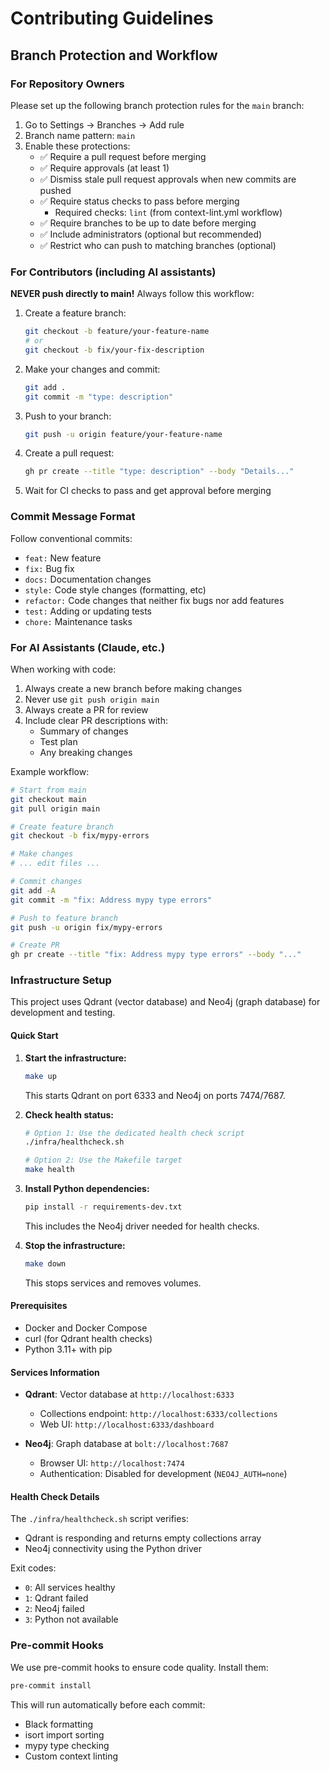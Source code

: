 # Contributing Guidelines

## Branch Protection and Workflow

### For Repository Owners

Please set up the following branch protection rules for the `main` branch:

1. Go to Settings → Branches → Add rule
2. Branch name pattern: `main`
3. Enable these protections:
   - ✅ Require a pull request before merging
   - ✅ Require approvals (at least 1)
   - ✅ Dismiss stale pull request approvals when new commits are pushed
   - ✅ Require status checks to pass before merging
     - Required checks: `lint` (from context-lint.yml workflow)
   - ✅ Require branches to be up to date before merging
   - ✅ Include administrators (optional but recommended)
   - ✅ Restrict who can push to matching branches (optional)

### For Contributors (including AI assistants)

**NEVER push directly to main!** Always follow this workflow:

1. Create a feature branch:
   ```bash
   git checkout -b feature/your-feature-name
   # or
   git checkout -b fix/your-fix-description
   ```

2. Make your changes and commit:
   ```bash
   git add .
   git commit -m "type: description"
   ```

3. Push to your branch:
   ```bash
   git push -u origin feature/your-feature-name
   ```

4. Create a pull request:
   ```bash
   gh pr create --title "type: description" --body "Details..."
   ```

5. Wait for CI checks to pass and get approval before merging

### Commit Message Format

Follow conventional commits:
- `feat:` New feature
- `fix:` Bug fix
- `docs:` Documentation changes
- `style:` Code style changes (formatting, etc)
- `refactor:` Code changes that neither fix bugs nor add features
- `test:` Adding or updating tests
- `chore:` Maintenance tasks

### For AI Assistants (Claude, etc.)

When working with code:
1. Always create a new branch before making changes
2. Never use `git push origin main`
3. Always create a PR for review
4. Include clear PR descriptions with:
   - Summary of changes
   - Test plan
   - Any breaking changes

Example workflow:
```bash
# Start from main
git checkout main
git pull origin main

# Create feature branch
git checkout -b fix/mypy-errors

# Make changes
# ... edit files ...

# Commit changes
git add -A
git commit -m "fix: Address mypy type errors"

# Push to feature branch
git push -u origin fix/mypy-errors

# Create PR
gh pr create --title "fix: Address mypy type errors" --body "..."
```

### Infrastructure Setup

This project uses Qdrant (vector database) and Neo4j (graph database) for development and testing.

#### Quick Start

1. **Start the infrastructure:**
   ```bash
   make up
   ```
   This starts Qdrant on port 6333 and Neo4j on ports 7474/7687.

2. **Check health status:**
   ```bash
   # Option 1: Use the dedicated health check script
   ./infra/healthcheck.sh

   # Option 2: Use the Makefile target
   make health
   ```

3. **Install Python dependencies:**
   ```bash
   pip install -r requirements-dev.txt
   ```
   This includes the Neo4j driver needed for health checks.

4. **Stop the infrastructure:**
   ```bash
   make down
   ```
   This stops services and removes volumes.

#### Prerequisites

- Docker and Docker Compose
- curl (for Qdrant health checks)
- Python 3.11+ with pip

#### Services Information

- **Qdrant**: Vector database at `http://localhost:6333`
  - Collections endpoint: `http://localhost:6333/collections`
  - Web UI: `http://localhost:6333/dashboard`

- **Neo4j**: Graph database at `bolt://localhost:7687`
  - Browser UI: `http://localhost:7474`
  - Authentication: Disabled for development (`NEO4J_AUTH=none`)

#### Health Check Details

The `./infra/healthcheck.sh` script verifies:
- Qdrant is responding and returns empty collections array
- Neo4j connectivity using the Python driver

Exit codes:
- `0`: All services healthy
- `1`: Qdrant failed
- `2`: Neo4j failed
- `3`: Python not available

### Pre-commit Hooks

We use pre-commit hooks to ensure code quality. Install them:

```bash
pre-commit install
```

This will run automatically before each commit:
- Black formatting
- isort import sorting
- mypy type checking
- Custom context linting
